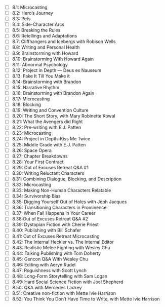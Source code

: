 - [ ] 8.1: Microcasting 
- [ ] 8.2: Hero’s Journey 
- [ ] 8.3: Pets 
- [ ] 8.4: Side-Character Arcs 
- [ ] 8.5: Breaking the Rules 
- [ ] 8.6: Retellings and Adaptations 
- [ ] 8.7: Cliffhangers and Icebergs with Robison Wells 
- [ ] 8.8: Writing and Personal Health 
- [ ] 8.9: Brainstorming with Howard 
- [ ] 8.10: Brainstorming With Howard Again 
- [ ] 8.11: Abnormal Psychology 
- [ ] 8.12: Project in Depth — Deus ex Nauseum 
- [ ] 8.13: Fake It Till You Make it 
- [ ] 8.14: Brainstorming with Brandon 
- [ ] 8.15: Narrative Rhythm 
- [ ] 8.16: Brainstorming with Brandon Again 
- [ ] 8.17: Microcasting 
- [ ] 8.18: Blocking 
- [ ] 8.19: Writing and Convention Culture 
- [ ] 8.20: The Short Story, with Mary Robinette Kowal 
- [ ] 8.21: What the Avengers did Right 
- [ ] 8.22: Pre-writing with E.J. Patten 
- [ ] 8.23: Microcasting 
- [ ] 8.24: Project in Depth–Kiss Me Twice 
- [ ] 8.25: Middle Grade with E.J. Patten 
- [ ] 8.26: Space Opera 
- [ ] 8.27: Chapter Breakdowns 
- [ ] 8.28: Your First Contract 
- [ ] 8.29: Out of Excuses Retreat Q&A #1 
- [ ] 8.30: Writing Reluctant Characters 
- [ ] 8.31: Combining Dialogue, Blocking, and Description 
- [ ] 8.32: Microcasting 
- [ ] 8.33: Making Non-Human Characters Relatable 
- [ ] 8.34: Survivorship Bias 
- [ ] 8.35: Digging Yourself Out of Holes with Jeph Jacques 
- [ ] 8.36: Transitioning Characters in Prominence 
- [ ] 8.37: When Fail Happens in Your Career 
- [ ] 8.38:Out of Excuses Retreat Q&A #2 
- [ ] 8.39: Dystopian Fiction with Cherie Priest 
- [ ] 8.40: Publishing with Bill Schafer 
- [ ] 8.41: Out of Excuses Retreat Microcasting 
- [ ] 8.42: The Internal Heckler vs. The Internal Editor 
- [ ] 8.43: Realistic Melee Fighting with Wesley Chu 
- [ ] 8.44: Talking Publishing with Tom Doherty 
- [ ] 8.45: Gencon Q&A With Wesley Chu 
- [ ] 8.46: Editing with Aeryn Rudel 
- [ ] 8.47: Roguishness with Scott Lynch 
- [ ] 8.48: Long-Form Storytelling with Sam Logan 
- [ ] 8.49: Hard Social Science Fiction with Joel Shepherd 
- [ ] 8.50: Q&A with Mercedes Lackey 
- [ ] 8.51: Creative non-fiction with Mette Ivie Harrison 
- [ ] 8.52: You Think You Don’t Have Time to Write, with Mette Ivie Harrison 

